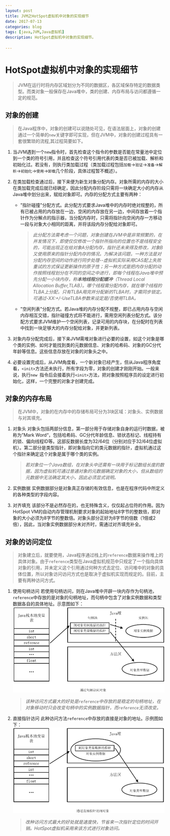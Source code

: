 ```yaml
---
layout: post
title: JVM之HotSpot虚拟机中对象的实现细节
date: 2017-07-13
categories: blog
tags: [java,JVM,Java虚拟机]
description: HotSpot虚拟机中对象的实现细节。

---
```


# **HotSpot虚拟机中对象的实现细节**

> JVM在运行时将内存区域划分为不同的数据区，各区域保存特定的数据类型。而类对象一般保存在Java堆中，类的创建、内存布局与访问都遵循一定的规范。

## __对象的创建__
> 在Java程序中，对象的创建可以说随处可见，在语法层面上，对象的创建通过一个简单的`new`关键字即可实现，但在JVM中，对象的创建过程具有一套很繁琐的流程,其过程简要如下。

1. 当JVM遇到一个`new`指令时，首先检查这个指令的参数是否能在常量池中定位到一个类的符号引用，并且检查这个符号引用代表的类是否已被加载、解析和初始化过。若没有，则执行类加载过程（类加载过程包括`加载`->`验证`->`准备`->`解析`->`初始化`->`使用`->`卸载`几个阶段，具体过程暂不概述）。
1. 在类加载检查通过后，接下来便为新生对象分配内存。对象所需的内存的大小在类加载完成后就已经确定，因此分配内存阶段只需将一块确定大小的内存从Java堆中划分出来，赋给对象即可。内存的分配方式主要有两种：
    * "指针碰撞"分配方式。此分配方式要求Java堆中的内存时绝对规整的，所有已被占用的内存放在一边，空闲的内存放在另一边，中间存放着一个指针作为分解点的指示器，当分配内存时，只需将指针向空闲内存一方移动一段与对象大小相同的距离，并将该段内存分配给对象即可。
        > _此分配方法需考虑一个问题，对象创建在JVM中是非常频繁的，在并发情况下，即使仅仅修改一个指针所指向的位置也不是线程安全的，可能出现正在给对象A分配内存，指针还未来得及修改，对象B又使用原来的指针分配内存的情况。为解决该问题，一种方法是对分配内存空间的动作进行同步处理--虚拟机实际采用CAS配上失败重试的方式保证更新操作的原子性；另一种方式是把内存分配的动作按照线程划分在不同的空间之中进行，即每个线程在Java堆中预先分配一小块内存，称**本地线程分配缓冲**（Thread Local Allocation Buffer,TLAB）。哪个线程需分配内存，就在哪个线程的TLBA上分配，只有TLBA用完并分配新的TLBA时，才需同步锁定。可通过-XX:+/-UseTLBA参数来设定是/否使用TLBA。_

    * "空闲列表"分配方式。若Java堆的内存分配不规整，即已占用内存与空闲内存相互交错，指针碰撞方式将不能进行，需用空闲列表分配方式。该分配方式要求JVM维护一个空闲列表，记录可用的内存块，在分配时在列表中找到一块足够大的内存分配给对象，并更新列表。

1. 对象内存分配完成后，接下来JVM需堆对象进行必要的设置，如这个对象是哪个类的实例、如何才能找到类的元数据信息、对象的哈希码、对象的GC分代年龄等信息。这些信息存放在对象的对象头之中。

1. 必要设置完成后，从JVM角度看，一个新对象已经产生，但从Java程序角度看，`<init>`方法还未执行，所有字段为零，对象的创建才刚刚开始。一般来说，执行`new `指令后会接着执行`<init>`方法，把对象按照程序员的设定进行初始化，这样，一个完整的对象才创建完成。

## __对象的内存布局__

> 在JVM中，对象的在内存中的存储布局可分为3块区域：对象头、实例数据与对其填充。

1. 对象头
    对象头包括两部分信息，第一部分用于存储对象自身的运行时数据，被称为”Mark Word“，包括哈希码、GC分代年龄信息、锁状态标记、线程持有的锁、偏向线程ID等。这部反数据长度为32/64位（分别对应于32/64位虚拟机）。第二部分是类型指针，即对象指向它的类元数据的指针，虚拟机通过这个指针来确定这个对象是属于哪个类的实例。
    > _若对象位一个Java数组，在对象头中还需有一块用于标记数组长度的数据，因为虚拟机可通过普通对象的元数据确定对象的大小，但从数组的元数据中无法确定其大小，因此必须显式说明。_

1. 实例数据
    实例数据部分是对象真正存储的有效信息，也是在程序代码中所定义的各种类型的字段内容。

1. 对齐填充
    该部分不是必然存在的，也无特殊含义，仅仅起占位符的作用。因为HotSpot VM的自动内存管理机制要求对象的起始地址8字节的整数倍，即对象的大小必须为8字节的整数倍。对象头部分正好为8字节的倍数（1倍或2倍），因此，当对象实例数据部分未对齐时，需通过对齐填充补全。

## __对象的访问定位__

> 对象建立后，就要使用，Java程序通过栈上的`reference`数据来操作堆上的具体对象。由于`reference`类型在Java虚拟机规范中只规定了一个指向具体对象的引用，并未定义这个引用通过何种方式去定位、访问堆中的对象的具体位置，所以对象访问访问方式也是取决于虚拟机实现而规定的。目前，主要有两种访问方式。

1. 使用句柄访问
    若使用句柄访问，则在Java堆中开辟一块内存作为句柄池，`reference`中存放的是对象的句柄地址，而句柄中包含了对象实例数据和类型数据各自的具体地址。示意图如下：
    ![Alt text](/img/post/2017_7_13_1.PNG)

    > _该种访问方式最大的好处是`reference`中存放的是稳定的句柄地址，在对象移动时只会改变句柄中的实例数据指针，而`reference`无须改变。_
1. 直接指针访问
    此种访问方法`reference`中存放的直接是对象的地址。示例图如下： 
    ![Alt text](/img/post/2017_7_13_2.PNG)

    > _改种访问方式最大的好处就是速度快，节省来一次指针定位的时间开销。HotSpot虚拟机采用来该方式进行对象访问。_
